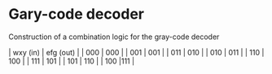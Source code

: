 # Gary-code decoder
Construction of a combination logic for the gray-code decoder

| wxy (in) | efg (out) |
| 000      | 000       |
| 001      | 001       |
| 011      | 010       |
| 010      | 011       |
| 110      | 100       |
| 111      | 101       |
| 101      | 110       |
| 100      |111        |
